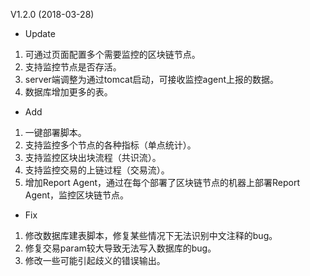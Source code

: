 V1.2.0 (2018-03-28)

- Update

1. 可通过页面配置多个需要监控的区块链节点。
2. 支持监控节点是否存活。
3. server端调整为通过tomcat启动，可接收监控agent上报的数据。
4. 数据库增加更多的表。

- Add

1. 一键部署脚本。
2. 支持监控多个节点的各种指标（单点统计）。
3. 支持监控区块出块流程（共识流）。
4. 支持监控交易的上链过程（交易流）。
5. 增加Report Agent，通过在每个部署了区块链节点的机器上部署Report Agent，监控区块链节点。

- Fix

1. 修改数据库建表脚本，修复某些情况下无法识别中文注释的bug。
2. 修复交易param较大导致无法写入数据库的bug。
3. 修改一些可能引起歧义的错误输出。
